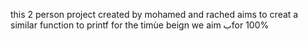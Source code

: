 this 2  person project created by mohamed and rached aims to creat a similar function to printf 
for the timùe beign we aim بfor 100%

